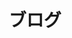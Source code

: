 ---
title: ブログ
body_classes: header-image fullwidth

content:
    items:
       '@taxonomy':
         category: [blog, ja]
    order:
        by: date
        dir: desc
    limit: 25
    pagination: true

feed:
    description: ホームサンプル記述
    lang: ja-ja
    limit: 10
    lenght: 500

pagination: true
blog_image: false
anchors:
    active: false
---
